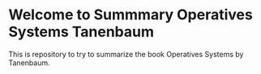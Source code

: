# Welcome to Summmary Operatives Systems Tanenbaum

This is repository to try to summarize the book Operatives Systems by Tanenbaum.

